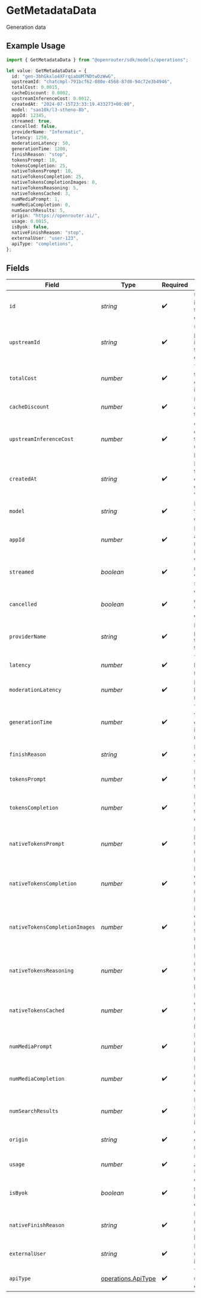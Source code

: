 # GetMetadataData

Generation data

## Example Usage

```typescript
import { GetMetadataData } from "@openrouter/sdk/models/operations";

let value: GetMetadataData = {
  id: "gen-3bhGkxlo4XFrqiabUM7NDtwDzWwG",
  upstreamId: "chatcmpl-791bcf62-080e-4568-87d0-94c72e3b4946",
  totalCost: 0.0015,
  cacheDiscount: 0.0002,
  upstreamInferenceCost: 0.0012,
  createdAt: "2024-07-15T23:33:19.433273+00:00",
  model: "sao10k/l3-stheno-8b",
  appId: 12345,
  streamed: true,
  cancelled: false,
  providerName: "Infermatic",
  latency: 1250,
  moderationLatency: 50,
  generationTime: 1200,
  finishReason: "stop",
  tokensPrompt: 10,
  tokensCompletion: 25,
  nativeTokensPrompt: 10,
  nativeTokensCompletion: 25,
  nativeTokensCompletionImages: 0,
  nativeTokensReasoning: 5,
  nativeTokensCached: 3,
  numMediaPrompt: 1,
  numMediaCompletion: 0,
  numSearchResults: 5,
  origin: "https://openrouter.ai/",
  usage: 0.0015,
  isByok: false,
  nativeFinishReason: "stop",
  externalUser: "user-123",
  apiType: "completions",
};
```

## Fields

| Field                                                    | Type                                                     | Required                                                 | Description                                              | Example                                                  |
| -------------------------------------------------------- | -------------------------------------------------------- | -------------------------------------------------------- | -------------------------------------------------------- | -------------------------------------------------------- |
| `id`                                                     | *string*                                                 | :heavy_check_mark:                                       | Unique identifier for the generation                     | gen-3bhGkxlo4XFrqiabUM7NDtwDzWwG                         |
| `upstreamId`                                             | *string*                                                 | :heavy_check_mark:                                       | Upstream provider's identifier for this generation       | chatcmpl-791bcf62-080e-4568-87d0-94c72e3b4946            |
| `totalCost`                                              | *number*                                                 | :heavy_check_mark:                                       | Total cost of the generation in USD                      | 0.0015                                                   |
| `cacheDiscount`                                          | *number*                                                 | :heavy_check_mark:                                       | Discount applied due to caching                          | 0.0002                                                   |
| `upstreamInferenceCost`                                  | *number*                                                 | :heavy_check_mark:                                       | Cost charged by the upstream provider                    | 0.0012                                                   |
| `createdAt`                                              | *string*                                                 | :heavy_check_mark:                                       | ISO 8601 timestamp of when the generation was created    | 2024-07-15T23:33:19.433273+00:00                         |
| `model`                                                  | *string*                                                 | :heavy_check_mark:                                       | Model used for the generation                            | sao10k/l3-stheno-8b                                      |
| `appId`                                                  | *number*                                                 | :heavy_check_mark:                                       | ID of the app that made the request                      | 12345                                                    |
| `streamed`                                               | *boolean*                                                | :heavy_check_mark:                                       | Whether the response was streamed                        | true                                                     |
| `cancelled`                                              | *boolean*                                                | :heavy_check_mark:                                       | Whether the generation was cancelled                     | false                                                    |
| `providerName`                                           | *string*                                                 | :heavy_check_mark:                                       | Name of the provider that served the request             | Infermatic                                               |
| `latency`                                                | *number*                                                 | :heavy_check_mark:                                       | Total latency in milliseconds                            | 1250                                                     |
| `moderationLatency`                                      | *number*                                                 | :heavy_check_mark:                                       | Moderation latency in milliseconds                       | 50                                                       |
| `generationTime`                                         | *number*                                                 | :heavy_check_mark:                                       | Time taken for generation in milliseconds                | 1200                                                     |
| `finishReason`                                           | *string*                                                 | :heavy_check_mark:                                       | Reason the generation finished                           | stop                                                     |
| `tokensPrompt`                                           | *number*                                                 | :heavy_check_mark:                                       | Number of tokens in the prompt                           | 10                                                       |
| `tokensCompletion`                                       | *number*                                                 | :heavy_check_mark:                                       | Number of tokens in the completion                       | 25                                                       |
| `nativeTokensPrompt`                                     | *number*                                                 | :heavy_check_mark:                                       | Native prompt tokens as reported by provider             | 10                                                       |
| `nativeTokensCompletion`                                 | *number*                                                 | :heavy_check_mark:                                       | Native completion tokens as reported by provider         | 25                                                       |
| `nativeTokensCompletionImages`                           | *number*                                                 | :heavy_check_mark:                                       | Native completion image tokens as reported by provider   | 0                                                        |
| `nativeTokensReasoning`                                  | *number*                                                 | :heavy_check_mark:                                       | Native reasoning tokens as reported by provider          | 5                                                        |
| `nativeTokensCached`                                     | *number*                                                 | :heavy_check_mark:                                       | Native cached tokens as reported by provider             | 3                                                        |
| `numMediaPrompt`                                         | *number*                                                 | :heavy_check_mark:                                       | Number of media items in the prompt                      | 1                                                        |
| `numMediaCompletion`                                     | *number*                                                 | :heavy_check_mark:                                       | Number of media items in the completion                  | 0                                                        |
| `numSearchResults`                                       | *number*                                                 | :heavy_check_mark:                                       | Number of search results included                        | 5                                                        |
| `origin`                                                 | *string*                                                 | :heavy_check_mark:                                       | Origin URL of the request                                | https://openrouter.ai/                                   |
| `usage`                                                  | *number*                                                 | :heavy_check_mark:                                       | Usage amount in USD                                      | 0.0015                                                   |
| `isByok`                                                 | *boolean*                                                | :heavy_check_mark:                                       | Whether this used bring-your-own-key                     | false                                                    |
| `nativeFinishReason`                                     | *string*                                                 | :heavy_check_mark:                                       | Native finish reason as reported by provider             | stop                                                     |
| `externalUser`                                           | *string*                                                 | :heavy_check_mark:                                       | External user identifier                                 | user-123                                                 |
| `apiType`                                                | [operations.ApiType](../../models/operations/apitype.md) | :heavy_check_mark:                                       | Type of API used for the generation                      | completions                                              |